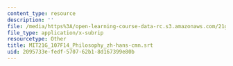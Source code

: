 ```yaml
---
content_type: resource
description: ''
file: /media/https%3A/open-learning-course-data-rc.s3.amazonaws.com/21g-107-chinese-i-streamlined-fall-2014/2095733efedf570762b18d167399e80b_MIT21G_107F14_Philosophy_zh-hans-cmn.srt
file_type: application/x-subrip
resourcetype: Other
title: MIT21G_107F14_Philosophy_zh-hans-cmn.srt
uid: 2095733e-fedf-5707-62b1-8d167399e80b
---
```

